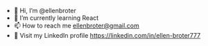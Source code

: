 - 👋 Hi, I’m @ellenbroter
- 🌱 I’m currently learning React
- 📫 How to reach me ellenbroter@gmail.com
- 📑 Visit my LinkedIn profile https://linkedin.com/in/ellen-broter777
